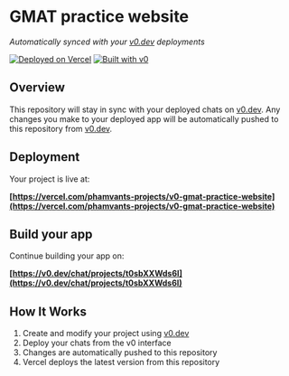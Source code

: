 # GMAT practice website

*Automatically synced with your [v0.dev](https://v0.dev) deployments*

[![Deployed on Vercel](https://img.shields.io/badge/Deployed%20on-Vercel-black?style=for-the-badge&logo=vercel)](https://vercel.com/phamvants-projects/v0-gmat-practice-website)
[![Built with v0](https://img.shields.io/badge/Built%20with-v0.dev-black?style=for-the-badge)](https://v0.dev/chat/projects/t0sbXXWds6I)

## Overview

This repository will stay in sync with your deployed chats on [v0.dev](https://v0.dev).
Any changes you make to your deployed app will be automatically pushed to this repository from [v0.dev](https://v0.dev).

## Deployment

Your project is live at:

**[https://vercel.com/phamvants-projects/v0-gmat-practice-website](https://vercel.com/phamvants-projects/v0-gmat-practice-website)**

## Build your app

Continue building your app on:

**[https://v0.dev/chat/projects/t0sbXXWds6I](https://v0.dev/chat/projects/t0sbXXWds6I)**

## How It Works

1. Create and modify your project using [v0.dev](https://v0.dev)
2. Deploy your chats from the v0 interface
3. Changes are automatically pushed to this repository
4. Vercel deploys the latest version from this repository
